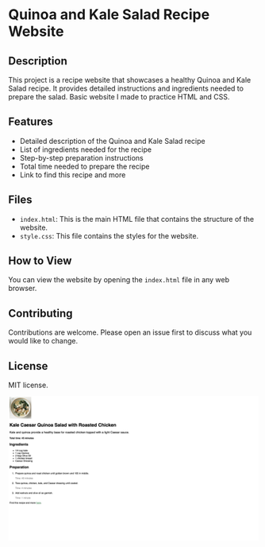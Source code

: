 # Quinoa and Kale Salad Recipe Website

## Description

This project is a recipe website that showcases a healthy Quinoa and Kale Salad recipe. It provides detailed instructions and ingredients needed to prepare the salad. Basic website I made to practice HTML and CSS.



## Features

- Detailed description of the Quinoa and Kale Salad recipe
- List of ingredients needed for the recipe
- Step-by-step preparation instructions
- Total time needed to prepare the recipe
- Link to find this recipe and more

## Files

- `index.html`: This is the main HTML file that contains the structure of the website.
- `style.css`: This file contains the styles for the website.

## How to View

You can view the website by opening the `index.html` file in any web browser.

## Contributing

Contributions are welcome. Please open an issue first to discuss what you would like to change.

## License

MIT license.

![website image](images/r.png)
